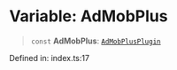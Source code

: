 # Variable: AdMobPlus

> `const` **AdMobPlus**: [`AdMobPlusPlugin`](../interfaces/AdMobPlusPlugin.md)

Defined in: index.ts:17
